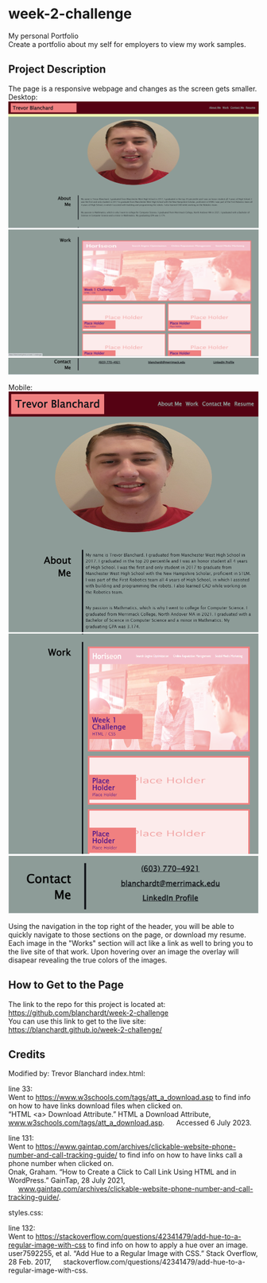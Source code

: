 # week-2-challenge
My personal Portfolio  
Create a portfolio about my self for employers to view my work samples.

## Project Description
The page is a responsive webpage and changes as the screen gets smaller.  
Desktop:   
![Header, Profile pic, and About me Section](./assets/images/desktop_top.png)  
![Work Section](./assets/images/desktop_middle.png)  
![Contact Me](./assets/images/desktop_bottom.png)  

Mobile:  
![Mobile: Header, Profile pic, and About me Section](./assets/images/mobile_top.png)  
![Mobile: Work Section](./assets/images/mobile_middle.png)  
![Mobile: Contact Me](./assets/images/mobile_bottom.png)  

Using the navigation in the top right of the header, you will be able to quickly navigate to those sections on the page, or download my resume. 
Each image in the "Works" section will act like a link as well to bring you to the live site of that work.  Upon hovering over an image
the overlay will disapear revealing the true colors of the images.

## How to Get to the Page
The link to the repo for this project is located at: https://github.com/blanchardt/week-2-challenge  
You can use this link to get to the live site: https://blanchardt.github.io/week-2-challenge/

## Credits
Modified by: Trevor Blanchard
index.html:    

line 33:  
Went to https://www.w3schools.com/tags/att_a_download.asp to find info on how to have links download files when clicked on.  
“HTML &lt;a&gt; Download Attribute.” HTML a Download Attribute, www.w3schools.com/tags/att_a_download.asp. 
&nbsp;&nbsp;&nbsp;&nbsp;&nbsp;Accessed 6 July 2023.

line 131:  
Went to https://www.gaintap.com/archives/clickable-website-phone-number-and-call-tracking-guide/ to find info on how to have links call a phone 
number when clicked on.  
Onak, Graham. “How to Create a Click to Call Link Using HTML and in WordPress.” GainTap, 28 July 2021,   
&nbsp;&nbsp;&nbsp;&nbsp;&nbsp;www.gaintap.com/archives/clickable-website-phone-number-and-call-tracking-guide/.

styles.css:  

line 132:  
Went to https://stackoverflow.com/questions/42341479/add-hue-to-a-regular-image-with-css to find info on how to apply a hue over an image.    
user7592255, et al. “Add Hue to a Regular Image with CSS.” Stack Overflow, 28 Feb. 2017, 
&nbsp;&nbsp;&nbsp;&nbsp;&nbsp;stackoverflow.com/questions/42341479/add-hue-to-a-regular-image-with-css.
